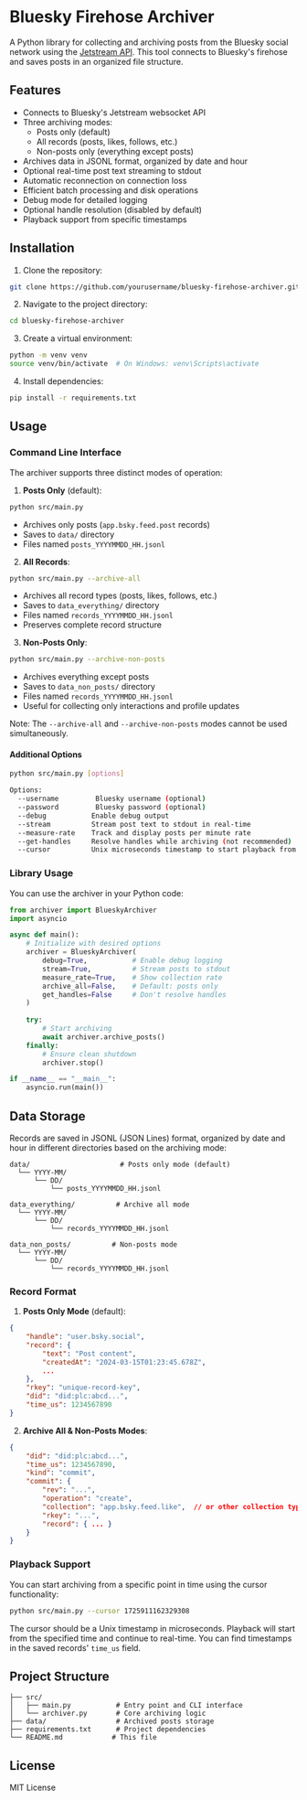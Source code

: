 # Bluesky Firehose Archiver

A Python library for collecting and archiving posts from the Bluesky social network using the [Jetstream API](https://github.com/bluesky-social/jetstream). This tool connects to Bluesky's firehose and saves posts in an organized file structure.

## Features

- Connects to Bluesky's Jetstream websocket API
- Three archiving modes:
  - Posts only (default)
  - All records (posts, likes, follows, etc.)
  - Non-posts only (everything except posts)
- Archives data in JSONL format, organized by date and hour
- Optional real-time post text streaming to stdout
- Automatic reconnection on connection loss
- Efficient batch processing and disk operations
- Debug mode for detailed logging
- Optional handle resolution (disabled by default)
- Playback support from specific timestamps

## Installation

1. Clone the repository:
```bash
git clone https://github.com/yourusername/bluesky-firehose-archiver.git
```

2. Navigate to the project directory:
```bash
cd bluesky-firehose-archiver
```

3. Create a virtual environment:
```bash
python -m venv venv
source venv/bin/activate  # On Windows: venv\Scripts\activate
```

4. Install dependencies:
```bash
pip install -r requirements.txt
```

## Usage

### Command Line Interface

The archiver supports three distinct modes of operation:

1. **Posts Only** (default):
```bash
python src/main.py
```
- Archives only posts (`app.bsky.feed.post` records)
- Saves to `data/` directory
- Files named `posts_YYYYMMDD_HH.jsonl`

2. **All Records**:
```bash
python src/main.py --archive-all
```
- Archives all record types (posts, likes, follows, etc.)
- Saves to `data_everything/` directory
- Files named `records_YYYYMMDD_HH.jsonl`
- Preserves complete record structure

3. **Non-Posts Only**:
```bash
python src/main.py --archive-non-posts
```
- Archives everything except posts
- Saves to `data_non_posts/` directory
- Files named `records_YYYYMMDD_HH.jsonl`
- Useful for collecting only interactions and profile updates

Note: The `--archive-all` and `--archive-non-posts` modes cannot be used simultaneously.

#### Additional Options

```bash
python src/main.py [options]

Options:
  --username         Bluesky username (optional)
  --password         Bluesky password (optional)
  --debug           Enable debug output
  --stream          Stream post text to stdout in real-time
  --measure-rate    Track and display posts per minute rate
  --get-handles     Resolve handles while archiving (not recommended)
  --cursor          Unix microseconds timestamp to start playback from
```

### Library Usage

You can use the archiver in your Python code:

```python
from archiver import BlueskyArchiver
import asyncio

async def main():
    # Initialize with desired options
    archiver = BlueskyArchiver(
        debug=True,           # Enable debug logging
        stream=True,          # Stream posts to stdout
        measure_rate=True,    # Show collection rate
        archive_all=False,    # Default: posts only
        get_handles=False     # Don't resolve handles
    )
    
    try:
        # Start archiving
        await archiver.archive_posts()
    finally:
        # Ensure clean shutdown
        archiver.stop()

if __name__ == "__main__":
    asyncio.run(main())
```

## Data Storage

Records are saved in JSONL (JSON Lines) format, organized by date and hour in different directories based on the archiving mode:

```
data/                      # Posts only mode (default)
  └── YYYY-MM/
      └── DD/
          └── posts_YYYYMMDD_HH.jsonl

data_everything/          # Archive all mode
  └── YYYY-MM/
      └── DD/
          └── records_YYYYMMDD_HH.jsonl

data_non_posts/          # Non-posts mode
  └── YYYY-MM/
      └── DD/
          └── records_YYYYMMDD_HH.jsonl
```

### Record Format

1. **Posts Only Mode** (default):
```json
{
    "handle": "user.bsky.social",
    "record": {
        "text": "Post content",
        "createdAt": "2024-03-15T01:23:45.678Z",
        ...
    },
    "rkey": "unique-record-key",
    "did": "did:plc:abcd...",
    "time_us": 1234567890
}
```

2. **Archive All & Non-Posts Modes**:
```json
{
    "did": "did:plc:abcd...",
    "time_us": 1234567890,
    "kind": "commit",
    "commit": {
        "rev": "...",
        "operation": "create",
        "collection": "app.bsky.feed.like",  // or other collection types
        "rkey": "...",
        "record": { ... }
    }
}
```

### Playback Support

You can start archiving from a specific point in time using the cursor functionality:

```bash
python src/main.py --cursor 1725911162329308
```

The cursor should be a Unix timestamp in microseconds. Playback will start from the specified time and continue to real-time. You can find timestamps in the saved records' `time_us` field.

## Project Structure

```
├── src/
│   ├── main.py           # Entry point and CLI interface
│   └── archiver.py       # Core archiving logic
├── data/                 # Archived posts storage
├── requirements.txt      # Project dependencies
└── README.md            # This file
```

## License

MIT License

